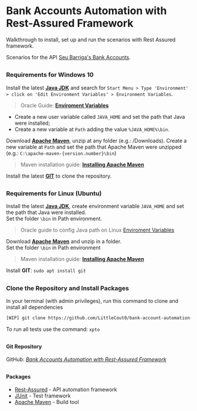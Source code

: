 # Bank Accounts Automation with Rest-Assured Framework

Walkthrough to install, set up and run the scenarios with Rest Assured framework.

Scenarios for the API [Seu Barriga's Bank Accounts](http://seubarriga.wcaquino.me).

##
### Requirements for Windows 10
Install the latest [**Java JDK**](https://www.java.com/pt_BR/download/) and search for ``Start Menu > Type 'Environment' > click on 'Edit Environment Variables' > Environment Variables``.
> Oracle Guide: [**Enviroment Variables**](https://docs.oracle.com/en/database/oracle/machine-learning/oml4r/1.5.1/oread/creating-and-modifying-environment-variables-on-windows.html#GUID-DD6F9982-60D5-48F6-8270-A27EC53807D0)

- Create a new user variable called ``JAVA_HOME`` and set the path that Java were installed;
- Create a new variable at ``Path`` adding the value ``%JAVA_HOME%\bin``.

Download [**Apache Maven**](https://maven.apache.org/download.cgi), unzip at any folder (e.g.: /Downloads).
Create a new variable at ``Path`` and set the path that Apache Maven were unzipped (e.g.: ``C:\apache-maven-{version.number}\bin``)
> Maven installation guide: [**Installing Apache Maven**](https://maven.apache.org/install.html)

Install the latest [**GIT**](https://git-scm.com/download/win) to clone the repository.

##
### Requirements for Linux (Ubuntu)
Install the latest [**Java JDK**](https://www.java.com/pt_BR/download/), create environment variable ``JAVA_HOME`` and set the path that Java were installed.\
Set the folder ``\bin`` in Path environment.
> Oracle guide to config Java path on Linux [Enviroment Variables](https://www.java.com/pt_BR/download/help/path.xml)  

Download [**Apache Maven**](https://maven.apache.org/download.cgi) and unzip in a folder.\
Set the folder ``\bin`` in Path environment
> Maven installation guide: [**Installing Apache Maven**](https://maven.apache.org/install.html)  


Install **GIT**: ``sudo apt install git``  

##
### Clone the Repository and Install Packages

In your terminal (with admin privileges), run this command to clone and install all dependencies

```bash
[WIP] git clone https://github.com/LittleCout0/bank-account-automation-with-restassured && cd bank-account-automation-with-restassured && 
```

To run all tests use the command: `xpto`  

##

#### Git Repository

GitHub: [_Bank Accounts Automation with Rest-Assured Framework_](https://github.com/LittleCout0/bank-account-automation-with-restassured)

##

#### Packages

- [Rest-Assured](https://mvnrepository.com/artifact/io.rest-assured/rest-assured) - API automation framework
- [JUnit](https://mvnrepository.com/artifact/org.junit.jupiter/junit-jupiter-api) - Test framework
- [Apache Maven](https://maven.apache.org/index.html) - Build tool
